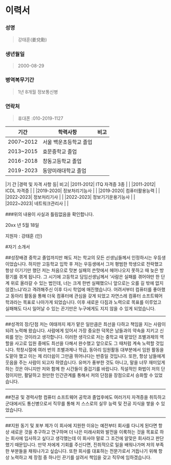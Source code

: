 # 이력서
### 성명 
>강태훈(姜兌勳)	

### 생년월일 
>2000-08-29

### 병역복무기간
>1년 8개월 정보통신병

### 연락처	
>휴대폰 :010-2019-1127 

| 기간 | 학력사항 | 비고 |
| ---- | ------ | --- |
| 2007~2012 |	서울 백운초등학교 졸업|	
| 2013~2015 |	효문중학교 졸업	  |
| 2016-2018 |	창동고등학교 졸업	  |
| 2019-2023 |	동양미래대학교 졸업  |	

|기    간	|경력 및 자격 사항 등|	비고|
|2011-2012|	ITQ 자격증 3종	| |
|2011-2012|	ICDL 자격증	| |
|2019-2020|	정보처리기능사 | |	
|2019-2020|	컴퓨터활용능력	| |
|2022-2023|	정보처리기사 |	|
|2022-2023|	정보기기운용기능사 | |	
|2022~2023|	네트워크관리사	| |

###위의 내용이 사실과 틀림없음을 확인합니다.

20xx 년   5월   18일

지원자 : 강태훈   (인) 


#자기 소개서

##성장배경
 중학교 졸업까지만 해도 저는 학교의 모든 선생님들께서 인정하시는 우등생이었습니다. 하지만 고등학교 입학 후 저는 우등생에서 그저 평범한 학생으로 전락했고 항상 이기기만 했던 저는 처음으로 맛본 실패의 쓴맛에서 헤어나오지 못하고 때 늦은 방황기를 겪게 됩니다. 그 시기에 고등학교 담임선생님께서 ‘사람은 실패를 겪어야만 한 단계 위로 올라갈 수 있는 법인데, 너는 크게 한번 실패했으니 앞으로는 오를 길 밖에 없지 않겠느냐’라고 격려해주신 이후 다시 학업에 매진했습니다. 어려서부터 컴퓨터를 좋아했고 동아리 활동을 통해 더욱 컴퓨터에 관심을 갖게 되었고 자연스레 컴퓨터 소프트웨어 학과라는 목표로 나아가게 되었습니다. 이후 새로운 다짐과 노력으로 목표를 이루었고 실패해도 다시 일어날 수 있는 끈기만은 누구에게도 지지 않을 수 있게 되었습니다. 

***

##성격의 장/단점
저는 여태까지 제가 맡은 일만큼은 최선을 다하고 책임을 지는 사람이 되려 노력해 왔습니다. 사람에게 있어서 가장 중요한 덕목은 남들과의 약속을 지키고 신뢰를 얻는 것이라고 생각합니다.  이러한 생각으로 저는 중학교 때 맡았던 조별과제의 역할을 사고로 입원 중에도 최선을 다해서 완수했고 앞으로도 그 때처럼 계속 노력할 것입니다. 
학창시절에 여러 번의 조별과제나 학급, 동아리 임원활동 대부분에서 임원 활동을 도맡아 했고 이는 제 리더쉽이 그만큼 뛰어나다는 반증일 것입니다. 또한, 항상 남들에게 웃음을 주는 사람이 되고자 하였습니다. 유머가 풍부한 것도 아니고, 말을 너무 재미있게 하는 것은 아니지만 저와 함께 한 시간들이 즐겁기를 바랍니다. 직설적인 화법이 저의 단점이지만, 활달하고 원만한 인간관계를 통해서 저의 단점을 장점으로서 승화할 수 있었습니다.

***

##전공 및 경력사항
컴퓨터 소프트웨어 공학과 졸업후에도 여러가지 자격증을 취득하고 군대에서도 통신병으로서 직무를 통해 저 스스로의 실무 능력 및 전공 지식을 쌓을 수 있었습니다. 

***

##지원 동기 및 포부
제가 이 회사에 지원한 이유는 예전부터 회사를 다니게 된다면 항상 새로운 것을 추구하고 연구하며 더 나은 미래사회와 발전을 이룩하는 것을 목표로 하는 회사에 입사하고 싶다고 생각했는데 이 회사야 말로 그 조건에 알맞은 회사라고 판단했기 때문입니다. 
만약 저에게 기회를 주신다면, 진취적으로 일을 배워나가며 저의 부족한 부분들을 채워나가고 싶습니다. 또한 회사를 대표하는 전문가로서 거듭나기 위해 항상 노력하고 제 장점 중 하나인 끈기를 살려서 책임을 갖고 직무에 임하겠습니다.

